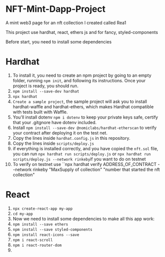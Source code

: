 # NFT-Mint-Dapp-Project
A mint web3 page for an nft collection I created called Rea1

This project use hardhat, react, ethers js and for fancy, styled-components

Before start, you need to install some dependencies
# Hardhat
1. To install it, you need to create an npm project by going to an empty folder, running `npm init`, and following its instructions. Once your project is ready, you should run.
2. `npm install --save-dev hardhat`
3. `npx hardhat`
4. `Create a sample project`, the sample project will ask you to install hardhat-waffle and hardhat-ethers, which makes Hardhat compatible with tests built with Waffle.
5. You'll install dotenv `npm i dotenv` to keep your private keys safe, certify that your .gitgnore have dotenv included.
6. Install `npm install --save-dev @nomiclabs/hardhat-etherscan` to verify your contract after deploying it on the test net.
7. Copy the lines inside `hardhat.config.js` in this repository.
8. Copy the lines inside `scripts/deploy.js`
9. if everything is installed correctly, and you have copied the ``nft.sol`` file, you can run ``npx hardhat run scripts/deploy.js`` or ``npx hardhat run scripts/deploy.js --network rinkeby``if you want to do on testnet
10. To verify on testnet use ``npx hardhat verify ADDRESS_OF_CONTRACT --network rinkeby "MaxSupply of collection" "number that started  the nft collection"

# React
1. `npx create-react-app my-app`
2. `cd my-app`
3. Now we need to install some dependencies to make all this app work:
4. `npm install --save ethers`
5. `npm install --save styled-components`
6. `npm install react-icons --save`
7. `npm i react-scroll`
8. `npm i react-router-dom`
9. 

